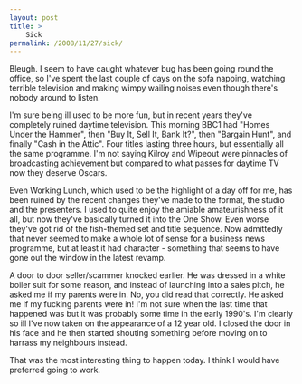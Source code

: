 ```yaml
---
layout: post
title: >
    Sick
permalink: /2008/11/27/sick/
---
```

Bleugh. I seem to have caught whatever bug has been going round the office, so I've spent the last couple of days on the sofa napping, watching terrible television and making wimpy wailing noises even though there's nobody around to listen.

I'm sure being ill used to be more fun, but in recent years they've completely ruined daytime television. This morning BBC1 had "Homes Under the Hammer", then "Buy It, Sell It, Bank It?", then "Bargain Hunt", and finally "Cash in the Attic". Four titles lasting three hours, but essentially all the same programme. I'm not saying Kilroy and Wipeout were pinnacles of broadcasting achievement but compared to what passes for daytime TV now they deserve Oscars.

Even Working Lunch, which used to be the highlight of a day off for me, has been ruined by the recent changes they've made to the format, the studio and the presenters. I used to quite enjoy the amiable amateurishness of it all, but now they've basically turned it into the One Show. Even worse they've got rid of the fish-themed set and title sequence. Now admittedly that never seemed to make a whole lot of sense for a business news programme, but at least it had character - something that seems to have gone out the window in the latest revamp.

A door to door seller/scammer knocked earlier. He was dressed in a white boiler suit for some reason, and instead of launching into a sales pitch, he asked me if my parents were in. No, you did read that correctly. He asked me if my fucking parents were in! I'm not sure when the last time that happened was but it was probably some time in the early 1990's. I'm clearly so ill I've now taken on the appearance of a 12 year old. I closed the door in his face and he then started shouting something before moving on to harrass my neighbours instead.

That was the most interesting thing to happen today. I think I would have preferred going to work.
